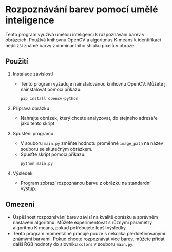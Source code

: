 # Rozpoznávání barev pomocí umělé inteligence

Tento program využívá umělou inteligenci k rozpoznávání barev v obrázcích. Používá knihovnu OpenCV a algoritmus K-means k identifikaci nejbližší známé barvy z dominantního shluku pixelů v obraze.

## Použití

1. Instalace závislostí
   - Tento program vyžaduje nainstalovanou knihovnu OpenCV. Můžete ji nainstalovat pomocí příkazu:
     ```
     pip install opencv-python
     ```

2. Příprava obrázku
   - Nahrajte obrázek, který chcete analyzovat, do stejného adresáře jako tento skript.

3. Spuštění programu
   - V souboru `main.py` změňte hodnotu proměnné `image_path` na název souboru se skutečným obrázkem.
   - Spusťte skript pomocí příkazu:
     ```
     python main.py
     ```

4. Výsledek
   - Program zobrazí rozpoznanou barvu z obrázku na standardní výstup.

## Omezení

- Úspěšnost rozpoznávání barev závisí na kvalitě obrázku a správném nastavení algoritmu. Můžete experimentovat s různými parametry algoritmu K-means, pokud potřebujete lepší výsledky.
- Tento program momentálně pracuje pouze s několika předdefinovanými známými barvami. Pokud chcete rozpoznávat více barev, můžete přidat další RGB hodnoty do slovníku `colors` v souboru `main.py`.